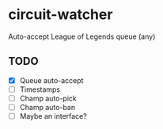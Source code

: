 # circuit-watcher
Auto-accept League of Legends queue (any)

## TODO
- [x] Queue auto-accept
- [ ] Timestamps
- [ ] Champ auto-pick
- [ ] Champ auto-ban
- [ ] Maybe an interface?
